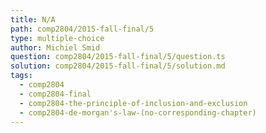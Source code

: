 ```yaml
---
title: N/A
path: comp2804/2015-fall-final/5
type: multiple-choice
author: Michiel Smid
question: comp2804/2015-fall-final/5/question.ts
solution: comp2804/2015-fall-final/5/solution.md
tags:
  - comp2804
  - comp2804-final
  - comp2804-the-principle-of-inclusion-and-exclusion
  - comp2804-de-morgan's-law-(no-corresponding-chapter)
---
```

